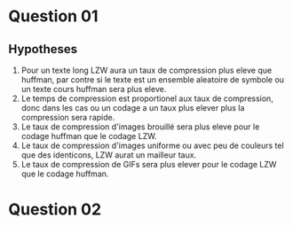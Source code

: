 # Question 01
## Hypotheses
1. Pour un texte long LZW aura un taux de compression plus eleve que huffman, par contre si le texte est un ensemble aleatoire de symbole ou un texte cours huffman sera plus eleve.
2. Le temps de compression est proportionel aux taux de compression, donc dans les cas ou un codage a un taux plus elever plus la compression sera rapide.
3. Le taux de compression d'images brouillé sera plus eleve pour le codage huffman que le codage LZW.
4. Le taux de compression d'images uniforme ou avec peu de couleurs tel que des identicons, LZW aurat un mailleur taux.
5. Le taux de compression de GIFs sera plus elever pour le codage LZW que le codage huffman.

# Question 02
